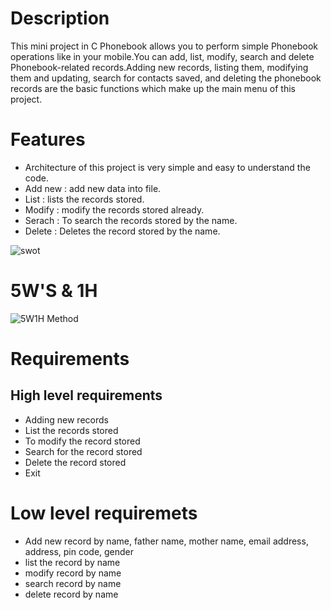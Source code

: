 # Description
This mini project in C Phonebook allows you to perform simple Phonebook operations like in your mobile.You can add, list, modify, search and delete Phonebook-related records.Adding new records, listing them, modifying them and updating, search for contacts saved, and deleting the phonebook records are the basic functions which make up the main menu of this project.

# Features

- Architecture of this project is very simple and easy to understand the code.
- Add new : add new data into file.
- List : lists the records stored.
- Modify : modify the records stored already.
- Serach : To search the records stored by the name.
- Delete : Deletes the record stored by the name.

![swot](https://user-images.githubusercontent.com/98950106/153649677-6b7d773e-c608-4d94-beda-06fa00cda7c0.png)

# 5W'S & 1H

![5W1H Method](https://user-images.githubusercontent.com/98950106/153652120-ee15ca95-3a96-472a-891f-8a354d04dad0.png)
        
# Requirements
## High level requirements    
- Adding new records   
- List the records stored
- To modify the record stored
- Search for the record stored
- Delete the record stored
- Exit     
# Low level requiremets
- Add new record by name, father name, mother name, email address, address, pin code, gender
- list the record by name
- modify record by name
- search record by name
- delete record by name

